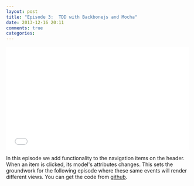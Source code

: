 ```yaml
---
layout: post
title: "Episode 3:  TDD with Backbonejs and Mocha"
date: 2013-12-16 20:11
comments: true
categories: 
---
```


<iframe src="//player.vimeo.com/video/81719161" width="500" height="281" frameborder="0" webkitallowfullscreen mozallowfullscreen allowfullscreen></iframe> 

In this episode we add functionality to the navigation items on the header. When an item is clicked, its model's attributes
changes. This sets the groundwork for the following episode where these same events will render different
views.
You can get the code from [github](https://github.com/uris77/tdd-mocha-screencast/tree/PartIII). 

